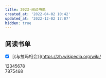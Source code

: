 ```yaml
---
title: 2023-阅读书单
created_at: '2022-04-02 10:42'
updated_at: '2022-12-02 17:07'
hidden: true
---
```



## 阅读书单

- [x] [《与拉玛相会》](https://zh.wikipedia.org/wiki/

12345678\
7875468